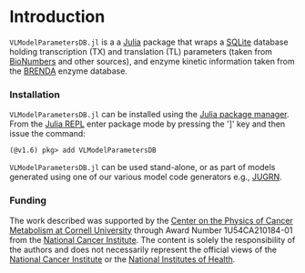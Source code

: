 # Introduction 
`VLModelParametersDB.jl` is a a [Julia](https://julialang.org) package that wraps a [SQLite](https://github.com/JuliaDatabases/SQLite.jl) database holding transcription (TX) and translation (TL) parameters (taken from [BioNumbers](https://bionumbers.hms.harvard.edu/search.aspx) and other sources), and
enzyme kinetic information taken from the [BRENDA](https://www.brenda-enzymes.org) enzyme database.

### Installation
`VLModelParametersDB.jl` can be installed using the [Julia package manager](https://docs.julialang.org/en/v1/stdlib/Pkg/). From the [Julia REPL](https://docs.julialang.org/en/v1/stdlib/REPL/) enter package mode by pressing the ']' key and then issue the command:

    (@v1.6) pkg> add VLModelParametersDB

`VLModelParametersDB.jl` can be used stand-alone, or as part of models generated using one of our various model code generators e.g., [JUGRN](https://github.com/varnerlab/JUGRN.jl).

### Funding
The work described was supported by the [Center on the Physics of Cancer Metabolism at Cornell University](https://psoc.engineering.cornell.edu) through Award Number 1U54CA210184-01 from the [National Cancer Institute](https://www.cancer.gov). The content is solely the responsibility of the authors and does not necessarily
represent the official views of the [National Cancer Institute](https://www.cancer.gov) or the [National Institutes of Health](https://www.nih.gov).

